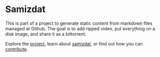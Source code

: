 # Samizdat

This is part of a project to generate static content from markdown files managed at Github.
The goal is to add ripped video, put everything on a disk image, and share it as a bittorrent.

Explore the [project](project/), learn about <a href="https://en.wikipedia.org/wiki/Samizdat" target="_blank">samizdat</a>,
or find out how you can [contribute](contribute/).
